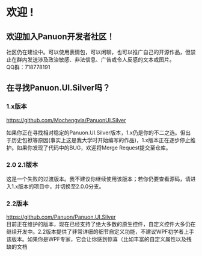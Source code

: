# 欢迎 !

## 欢迎加入Panuon开发者社区！
社区仍在建设中。可以使用表情包，可以闲聊，也可以推广自己的开源作品，但禁止在群内发送涉及政治敏感、非法信息、广告或令人反感的文本或图片。  
QQ群：718778191

## 在寻找Panuon.UI.Silver吗？

### 1.x版本
https://github.com/Mochengvia/PanuonUI.Silver  

如果你正在寻找相对稳定的Panuon.UI.Silver版本，1.x仍是你的不二之选。但出于历史包袱等原因(事实上这是我大学时开始编写的作品)，1.x版本正在逐步停止维护。如果你发现了代码中的BUG，欢迎将Merge Request提交至仓库。  

### 2.0 2.1版本
这是一个失败的过渡版本。我不建议你继续使用该版本；若你仍要查看源码，请进入1.x版本的项目中，并切换至2.0.0分支。  

### 2.2版本
https://github.com/Panuon/Panuon.UI.Silver  
目前正在维护的版本，现在已经支持了绝大多数的原生控件，自定义控件大多仍在继续开发中。2.2版本提供了非常详细的细节自定义功能，不建议WPF初学者上手该版本。如果你是WPF专家，它会让你感到惊喜（比如丰富的自定义属性以及残缺的文档  
